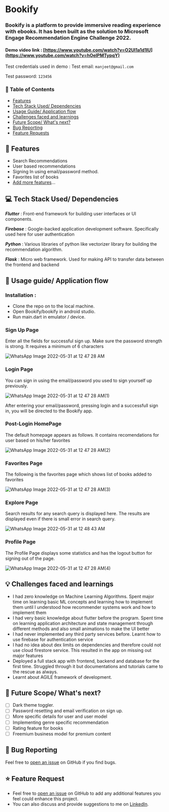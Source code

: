 # Bookify

### Bookify is a platform to provide immersive reading experience with ebooks. It has been built as the solution to Microsoft Engage Recommendation Engine Challenge 2022.

#### Demo video link : [https://www.youtube.com/watch?v=O2Ul1a1d1lU](https://www.youtube.com/watch?v=hOelPMTypqY)

Test credentials used in demo : 
Test email: `manjeet@gmail.com`

Test password: `123456`


### 📌 Table of Contents
* [Features](#features)
* [Tech Stack Used/ Dependencies](#tech-stack)
* [Usage Guide/ Application flow](#usage)
* [Challenges faced and learnings](#challenges)
* [Future Scope/ What's next?](#scope)
* [Bug Reporting](#bug)
* [Feature Requests](#feature-request)


<a id="features"></a>
## 🚀 Features
- Search Recommendations
- User based recommendations
- Signing In using email/password method.
- Favorites list of books
- [Add more features](#feature-request)...


<a id="tech-stack"></a>
## 💻 Tech Stack Used/ Dependencies

***Flutter*** : Front-end framework for building user interfaces or UI components.

***Firebase*** : Google-backed application development software. Specifically used here for user authentication

***Python*** : Various libraries of python like vectorizer library for building the recommendation algorithm.

***Flask*** : Micro web framework. Used for making API to transfer data between the frontend and backend

<a id="usage"></a>
## 📖 Usage guide/ Application flow

### Installation : 

- Clone the repo on to the local machine.
- Open Bookify/bookify in android studio.
- Run main.dart in emulator / device.

### Sign Up Page
Enter all the fields for successful sign up. Make sure the password strength is strong. It requires a minimum of 6 characters

![WhatsApp Image 2022-05-31 at 12 47 28 AM](https://user-images.githubusercontent.com/80444886/171054591-132c934b-aae1-4100-b09d-d63cddbc3865.jpeg)


### Login Page
You can sign in using the email/password you used to sign yourself up previously.

![WhatsApp Image 2022-05-31 at 12 47 28 AM(1)](https://user-images.githubusercontent.com/80444886/171054616-8530d919-2a87-4a0f-a424-1d3b36ca83c0.jpeg)

After entering your email/password, pressing login and a successfull sign in, you will be directed to the Bookify app.

### Post-Login HomePage
The default homepage appears as follows. It contains recomendations for user based on his/her favorites

![WhatsApp Image 2022-05-31 at 12 47 28 AM(2)](https://user-images.githubusercontent.com/80444886/171054626-851facd2-71b2-4c8b-b06c-a88cb0fe896c.jpeg)

### Favorites Page

The following is the favorites page which shows list of books added to favorites

![WhatsApp Image 2022-05-31 at 12 47 28 AM(3)](https://user-images.githubusercontent.com/80444886/171054641-de56f309-1e62-4eea-a651-04b0c1e789c7.jpeg)

### Explore Page

Search results for any search query is displayed here. The results are displayed even if there is small error in search query.

![WhatsApp Image 2022-05-31 at 12 48 43 AM](https://user-images.githubusercontent.com/80444886/171054653-18e0e940-9283-48da-956a-977f945778fe.jpeg)

### Profile Page

The Profile Page displays some statistics and has the logout button for signing out of the page.

![WhatsApp Image 2022-05-31 at 12 47 28 AM(4)](https://user-images.githubusercontent.com/80444886/171054670-bee2a285-5864-4213-b619-dd908082dd20.jpeg)

<a id="challenges"></a>
## 💡 Challenges faced and learnings

- I had zero knowledge on Machine Learning Algorithms. Spent major time on learning basic ML concepts and learning how to implement them until I understood how recommender systems work and how to implement them
- I had very basic knowledge about flutter before the program. Spent time on learning application architecture and state management through different methods and also small animations to make the UI better
- I had never implemented any third party services before. Learnt how to use firebase for authentication service
- I had no idea about dex limits on dependencies and therefore could not use cloud firestore service. This resulted in the app on missing out major features
- Deployed a full stack app with frontend, backend and database for the first time. Struggled through it but documentations and tutorials came to the rescue as always. 
- Learnt about AGILE framework of development.


<a id="scope"></a>
## 🚧 Future Scope/ What's next?

- [ ] Dark theme toggler.
- [ ] Password resetting and email verification on sign up.
- [ ] More specific details for user and user model
- [ ] Implementing genre specific recommendation
- [ ] Rating feature for books
- [ ] Freemium business model for premium content

<a id="bug"></a>
## 🐛 Bug Reporting
Feel free to [open an issue](https://github.com/HustleAura/Bookify/issues) on GitHub if you find bugs.

<a id="feature-request"></a>
## ⭐ Feature Request
- Feel free to [open an issue](https://github.com/HustleAura/Bookify/issues) on GitHub to add any additional features you feel could enhance this project.  
- You can also discuss and provide suggestions to me on [LinkedIn](https://www.linkedin.com/in/manjeetpani/).

